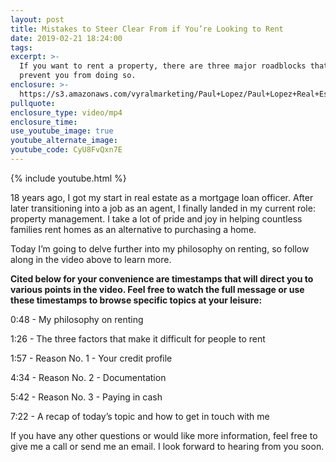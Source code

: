 ```yaml
---
layout: post
title: Mistakes to Steer Clear From if You’re Looking to Rent
date: 2019-02-21 18:24:00
tags:
excerpt: >-
  If you want to rent a property, there are three major roadblocks that may
  prevent you from doing so.
enclosure: >-
  https://s3.amazonaws.com/vyralmarketing/Paul+Lopez/Paul+Lopez+Real+Estate+_+Mistakes+to+Steer+Clear+From+If+Youre+Looking+to+Rent.mp4
pullquote:
enclosure_type: video/mp4
enclosure_time:
use_youtube_image: true
youtube_alternate_image:
youtube_code: CyU8FvQxn7E
---
```


{% include youtube.html %}

18 years ago, I got my start in real estate as a mortgage loan officer. After later transitioning into a job as an agent, I finally landed in my current role: property management. I take a lot of pride and joy in helping countless families rent homes as an alternative to purchasing a home.

Today I’m going to delve further into my philosophy on renting, so follow along in the video above to learn more.

**Cited below for your convenience are timestamps that will direct you to various points in the video. Feel free to watch the full message or use these timestamps to browse specific topics at your leisure:&nbsp;**

0:48 - My philosophy on renting

1:26 - The three factors that make it difficult for people to rent

1:57 - Reason No. 1 - Your credit profile

4:34 - Reason No. 2 - Documentation

5:42 - Reason No. 3 - Paying in cash

7:22 - A recap of today’s topic and how to get in touch with me

If you have any other questions or would like more information, feel free to give me a call or send me an email. I look forward to hearing from you soon.